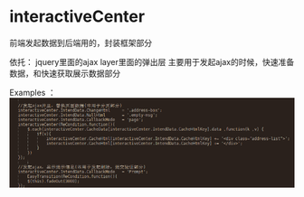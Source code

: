 # interactiveCenter
  前端发起数据到后端用的，封装框架部分

   依托：
    jquery里面的ajax
    layer里面的弹出层
  主要用于发起ajax的时候，快速准备数据，和快速获取展示数据部分

   Examples ：
![Alt text](https://github.com/find404/interactiveCenter/blob/master/QQ%E5%9B%BE%E7%89%8720180606165847.png)
